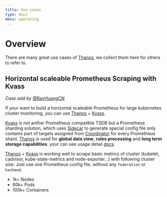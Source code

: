 ```yaml
---
title: Use cases
type: docs
menu: operating
---
```


# Overview

There are many great use cases of [Thanos](https://thanos.io/), we collect them here for others to refer to.

## Horizontal scaleable Prometheus Scraping with Kvass

*Case add by* [@RayHuangCN](https://github.com/RayHuangCN)

If your want to build a horizontal scaleable Prometheus for large kubernetes cluster monitoring, you can use  [Thanos](https://github.com/thanos-io/thanos) + [Kvass](https://github.com/tkestack/kvass).

[Kvass](https://github.com/tkestack/kvass) is not anther Prometheus compatible TSDB but a Prometheus sharding solution, which uses [Sidecar](https://github.com/tkestack/kvass#sidecar) to generate special config file only contains part of targets assigned from [Coordinator](https://github.com/tkestack/kvass#coordinator) for every Prometheus shard.
[Thanos](https://github.com/thanos-io/thanos) is used for **global data view**, **rules processing** and **long term storage capabilities**. your can see usage detail [docs](https://github.com/tkestack/kvass#kvass--thanos).

[Thanos](https://github.com/thanos-io/thanos) + [Kvass](https://github.com/tkestack/kvass) is working well to scrape basic metrics of cluster (kubelet, cadvisor, kube-state-metrics and node-exporter...)  with following cluster size. Just use one Prometheus config file,  without any ```federation``` or ```hashmod```.

- 1k+ Nodes
- 60k+ Pods
- 100k+ Containers
